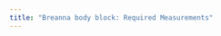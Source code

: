 ```yaml
---
title: "Breanna body block: Required Measurements"
---
```


<PatternMeasurements pattern='breanna' />
